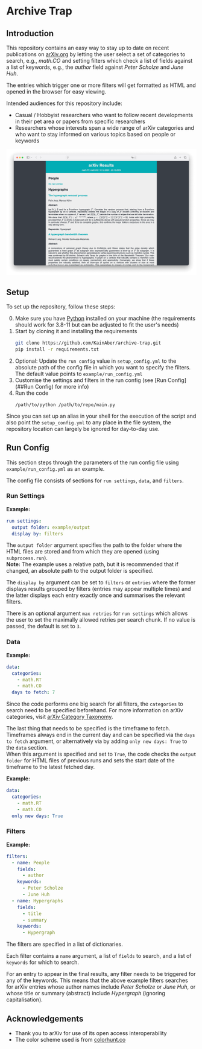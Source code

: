 # Archive Trap

## Introduction

This repository contains an easy way to stay up to date on recent publications on [arXiv.org](https://arxiv.org)
by letting the user select a set of categories to search, e.g., *math.CO* and setting filters
which check a list of fields against a list of keywords, e.g., the *author* field against *Peter Scholze* and *June Huh*.

The entries which trigger one or more filters will get formatted as HTML and opened in the browser for easy viewing.

Intended audiences for this repository include:
- Casual / Hobbyist researchers who want to follow recent developments in their pet area or papers from specific researchers
- Researchers whose interests span a wide range of arXiv categories and who want to stay informed on various topics based on people or keywords

<img src="example/entries_example.png" style="width: 100%; height: auto; max-height: 700px">


## Setup

To set up the repository, follow these steps:

0. Make sure you have [Python](https://www.python.org) installed on your machine (the requirements should work for 3.8-11 but can be adjusted to fit the user's needs)
1. Start by cloning it and installing the requirements
    ```bash
    git clone https://github.com/KainAber/archive-trap.git
    pip install -r requirements.txt
    ```
2. Optional: Update the `run config` value in `setup_config.yml` to the absolute path of the config file in which you want to specify the filters.
The default value points to `example/run_config.yml`
3. Customise the settings and filters in the run config (see [Run Config](##Run Config) for more info)
4. Run the code
   ```
   /path/to/python /path/to/repo/main.py
   ```

Since you can set up an alias in your shell for the execution of the script and also point the `setup_config.yml` to any place in the file system, the repository location can largely be ignored for day-to-day use.

## Run Config

This section steps through the parameters of the run config file using `example/run_config.yml` as an example.

The config file consists of sections for `run settings`, `data`, and `filters`.

### Run Settings

**Example:**
```YAML
run settings:
  output folder: example/output
  display by: filters
```
The `output folder` argument specifies the path to the folder where the HTML files are stored and from which they are opened (using `subprocess.run`). <br>
**Note:** The example uses a relative path, but it is recommended that if changed, an absolute path to the output folder is specified.

The `display by` argument can be set to `filters` or `entries` where the former displays results grouped by filters
(entries may appear multiple times) and the latter displays each entry exactly once and summarises the relevant filters.

There is an optional argument `max retries` for `run settings` which allows the user to set the maximally allowed retries per search chunk.
If no value is passed, the default is set to `3`.

### Data

**Example:**
```YAML
data:
  categories:
    - math.RT
    - math.CO
  days to fetch: 7
```

Since the code performs one big search for all filters, the `categories` to search need to be specified beforehand.
For more information on arXiv categories, visit [arXiv Category Taxonomy](https://arxiv.org/category_taxonomy).

The last thing that needs to be specified is the timeframe to fetch.
Timeframes always end in the current day and can be specified via the `days to fetch` argument, or alternatively via
by adding `only new days: True` to the `data` section.<br>
When this argument is specified and set to `True`, the code checks the `output folder` for HTML files of previous runs
and sets the start date of the timeframe to the latest fetched day.

**Example:**
```YAML
data:
  categories:
    - math.RT
    - math.CO
  only new days: True
```

### Filters

**Example:**
```YAML
filters:
  - name: People
    fields:
      - author
    keywords:
      - Peter Scholze
      - June Huh
  - name: Hypergraphs
    fields:
      - title
      - summary
    keywords:
      - Hypergraph
```

The filters are specified in a list of dictionaries.

Each filter contains a `name` argument, a list of `fields` to search,
and a list of `keywords` for which to search.

For an entry to appear in the final results, any filter needs to be triggered for any of the keywords.
This means that the above example filters searches for arXiv entries whose author names include *Peter Scholze* or *June Huh*,
or whose title or summary (abstract) include *Hypergraph* (ignoring capitalisation).

## Acknowledgements

* Thank you to arXiv for use of its open access interoperability
* The color scheme used is from [colorhunt.co](https://colorhunt.co/palette/222831393e4600adb5eeeeee)
